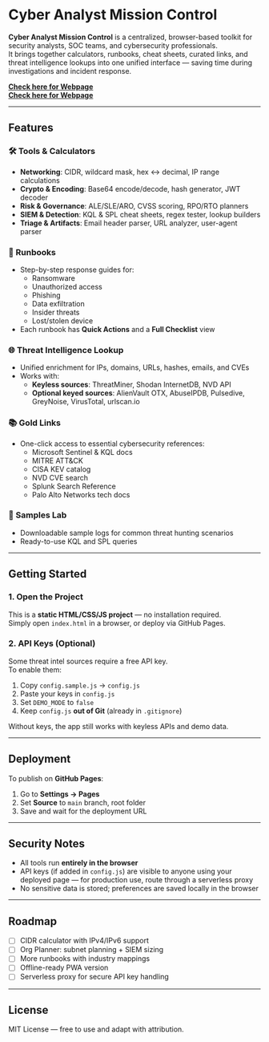 # Cyber Analyst Mission Control

**Cyber Analyst Mission Control** is a centralized, browser-based toolkit for security analysts, SOC teams, and cybersecurity professionals.  
It brings together calculators, runbooks, cheat sheets, curated links, and threat intelligence lookups into one unified interface — saving time during investigations and incident response.

 **[Check here for Webpage]("https://github.com/Bharathkasyap/CCNA_Notes_Bharath/blob/main/CCNA_CLI_Commands.md")**   
 **[Check here for Webpage]("https://bharathkasyap.github.io/cyber-analyst-mission-control/)**


---

## Features

### 🛠 Tools & Calculators
- **Networking**: CIDR, wildcard mask, hex ↔ decimal, IP range calculations  
- **Crypto & Encoding**: Base64 encode/decode, hash generator, JWT decoder  
- **Risk & Governance**: ALE/SLE/ARO, CVSS scoring, RPO/RTO planners  
- **SIEM & Detection**: KQL & SPL cheat sheets, regex tester, lookup builders  
- **Triage & Artifacts**: Email header parser, URL analyzer, user-agent parser  

### 📂 Runbooks
- Step-by-step response guides for:
  - Ransomware
  - Unauthorized access
  - Phishing
  - Data exfiltration
  - Insider threats
  - Lost/stolen device
- Each runbook has **Quick Actions** and a **Full Checklist** view

### 🌐 Threat Intelligence Lookup
- Unified enrichment for IPs, domains, URLs, hashes, emails, and CVEs
- Works with:
  - **Keyless sources**: ThreatMiner, Shodan InternetDB, NVD API
  - **Optional keyed sources**: AlienVault OTX, AbuseIPDB, Pulsedive, GreyNoise, VirusTotal, urlscan.io

### 📚 Gold Links
- One-click access to essential cybersecurity references:
  - Microsoft Sentinel & KQL docs
  - MITRE ATT&CK
  - CISA KEV catalog
  - NVD CVE search
  - Splunk Search Reference
  - Palo Alto Networks tech docs

### 🧪 Samples Lab
- Downloadable sample logs for common threat hunting scenarios
- Ready-to-use KQL and SPL queries

---

## Getting Started

### 1. Open the Project
This is a **static HTML/CSS/JS project** — no installation required.  
Simply open `index.html` in a browser, or deploy via GitHub Pages.

### 2. API Keys (Optional)
Some threat intel sources require a free API key.  
To enable them:
1. Copy `config.sample.js` → `config.js`
2. Paste your keys in `config.js`
3. Set `DEMO_MODE` to `false`
4. Keep `config.js` **out of Git** (already in `.gitignore`)

Without keys, the app still works with keyless APIs and demo data.

---

## Deployment
To publish on **GitHub Pages**:
1. Go to **Settings → Pages**
2. Set **Source** to `main` branch, root folder
3. Save and wait for the deployment URL

---

## Security Notes
- All tools run **entirely in the browser**  
- API keys (if added in `config.js`) are visible to anyone using your deployed page — for production use, route through a serverless proxy  
- No sensitive data is stored; preferences are saved locally in the browser

---

## Roadmap
- [ ] CIDR calculator with IPv4/IPv6 support
- [ ] Org Planner: subnet planning + SIEM sizing
- [ ] More runbooks with industry mappings
- [ ] Offline-ready PWA version
- [ ] Serverless proxy for secure API key handling

---

## License
MIT License — free to use and adapt with attribution.
